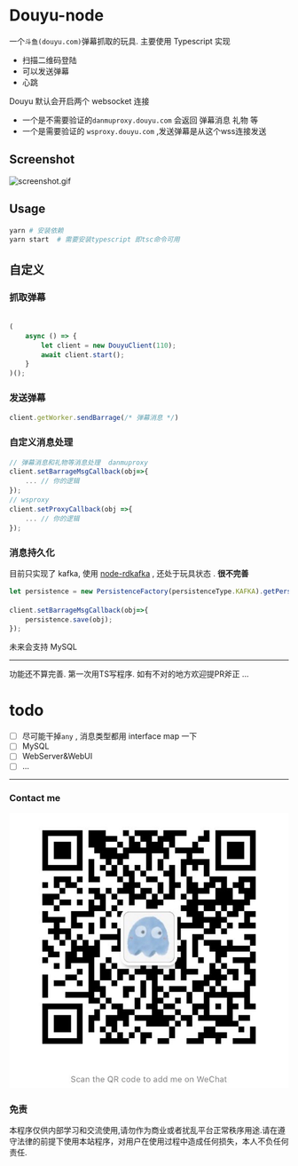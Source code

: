 # Douyu-node


一个`斗鱼(douyu.com)`弹幕抓取的玩具. 主要使用 Typescript 实现

- 扫描二维码登陆
- 可以发送弹幕
- 心跳

Douyu 默认会开启两个 websocket 连接 

- 一个是不需要验证的`danmuproxy.douyu.com` 会返回 弹幕消息 礼物 等
- 一个是需要验证的 `wsproxy.douyu.com`  ,发送弹幕是从这个wss连接发送

## Screenshot

![screenshot.gif](doc/screenshot.gif)

## Usage

```bash
yarn # 安装依赖
yarn start  # 需要安装typescript 即tsc命令可用
```

## 自定义

### 抓取弹幕

```javascript

(
    async () => {
        let client = new DouyuClient(110);
        await client.start();
    }
)();

```

### 发送弹幕
```javascript
client.getWorker.sendBarrage(/* 弹幕消息 */)
```

### 自定义消息处理

```javascript
// 弹幕消息和礼物等消息处理  danmuproxy
client.setBarrageMsgCallback(obj=>{
    ... // 你的逻辑
});
// wsproxy
client.setProxyCallback(obj =>{
    ... // 你的逻辑
});
```

### 消息持久化

目前只实现了 kafka, 使用 [node-rdkafka](https://github.com/Blizzard/node-rdkafka) , 还处于玩具状态 . **很不完善**

```javascript
let persistence = new PersistenceFactory(persistenceType.KAFKA).getPersistence();

client.setBarrageMsgCallback(obj=>{
    persistence.save(obj);
});
```

未来会支持 MySQL

---

功能还不算完善. 第一次用TS写程序. 如有不对的地方欢迎提PR斧正 ...

# todo 

- [ ] 尽可能干掉`any` , 消息类型都用 interface map 一下
- [ ] MySQL
- [ ] WebServer&WebUI
- [ ] ...

---


### Contact me

![wechat.jpg](doc/wechat.JPG)

### 免责 

本程序仅供内部学习和交流使用,请勿作为商业或者扰乱平台正常秩序用途.请在遵守法律的前提下使用本站程序，对用户在使用过程中造成任何损失，本人不负任何责任.


